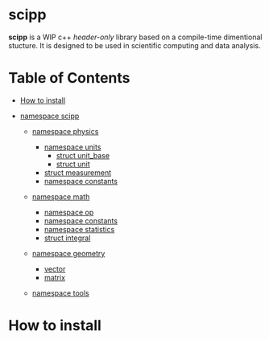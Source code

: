 # scipp
**scipp** is a WIP c++ _header-only_ library based on a compile-time dimentional stucture. 
It is designed to be used in scientific computing and data analysis.

# Table of Contents
* [How to install](#how-to-install)
* [namespace scipp](#namespace-scipp)

    * [namespace physics](#namespace-physics)
        * [namespace units](#namespace-units)
            * [struct unit_base](#struct-unit-base)
            * [struct unit](#struct-unit)
        * [struct measurement](#struct-measurement)
        * [namespace constants](#namespace-constants)
        
    * [namespace math](#namespace-math)
        * [namespace op](#namespace-op)
        * [namespace constants](#namespace-constants)
        * [namespace statistics](#namespace-statistics)
        * [struct integral](#struct-integral)

    * [namespace geometry](#namespace-geometry)
        * [vector](#vector)
        * [matrix](#matrix)

    * [namespace tools](#namespace-tools)
    

# How to install